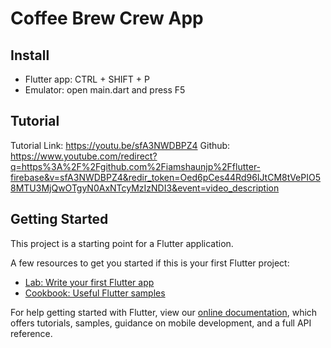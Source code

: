 # Coffee Brew Crew App

## Install
- Flutter app: CTRL + SHIFT + P
- Emulator: open main.dart and press F5

## Tutorial
Tutorial Link: https://youtu.be/sfA3NWDBPZ4
Github: https://www.youtube.com/redirect?q=https%3A%2F%2Fgithub.com%2Fiamshaunjp%2Fflutter-firebase&v=sfA3NWDBPZ4&redir_token=Oed6pCes44Rd96IJtCM8tVePIO58MTU3MjQwOTgyN0AxNTcyMzIzNDI3&event=video_description

## Getting Started

This project is a starting point for a Flutter application.

A few resources to get you started if this is your first Flutter project:

- [Lab: Write your first Flutter app](https://flutter.dev/docs/get-started/codelab)
- [Cookbook: Useful Flutter samples](https://flutter.dev/docs/cookbook)

For help getting started with Flutter, view our
[online documentation](https://flutter.dev/docs), which offers tutorials,
samples, guidance on mobile development, and a full API reference.

